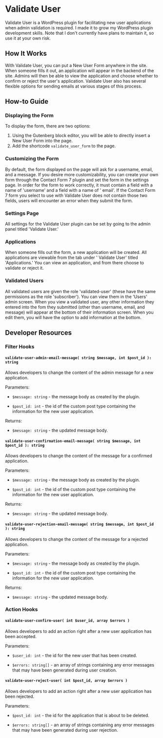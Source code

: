 # Validate User

Validate User is a WordPress plugin for facilitating new user applications when admin validation is required. I made it
to grow my WordPress plugin development skills. Note that I don't currently have plans to maintain it, so use it at your
own risk.

## How It Works

With Validate User, you can put a New User Form anywhere in the site. When someone fills it out, an application will
appear in the backend of the site. Admins will then be able to view the application and choose whether to confirm or
reject the user's application. Validate User also has several flexible options for sending emails at various stages of
this process.

## How-to Guide

### Displaying the Form

To display the form, there are two options:

1. Using the Gutenberg block editor, you will be able to directly insert a New User Form into the page.
2. Add the shortcode `validate_user_form` to the page.

### Customizing the Form

By default, the form displayed on the page will ask for a username, email, and a message. If you desire more
customizability, you can create your own form through the Contact Form 7 plugin and set the form in the settings page.
In order for the form to work correctly, it must contain a field with a name of 'username' and a field with a name of '
email'. If the Contact Form 7 form you select to use with Validate User does not contain those two fields, users will
encounter an error when they submit the form.

### Settings Page

All settings for the Validate User plugin can be set by going to the admin panel titled 'Validate User.'

### Applications

When someone fills out the form, a new application will be created. All applications are viewable from the tab under '
Validate User' titled 'Applications.' You can view an application, and from there choose to validate or reject it.

### Validated Users

All validated users are given the role 'validated-user' (these have the same permissions as the role 'subscriber'). You
can view them in the 'Users' admin screen. When you view a validated user, any other information they entered into the
fom they submitted (other than username, email, and message) will appear at the bottom of their information screen. When
you edit them, you will have the option to add information at the bottom.

## Developer Resources

### Filter Hooks

#### `validate-user-admin-email-message( string $message, int $post_id ): string`

Allows developers to change the content of the admin message for a new application.

Parameters:

- `$message: string` - the message body as created by the plugin.

- `$post_id: int` - the id of the custom post type containing the information for the new user application.

Returns:

- `$message: string` - the updated message body.

#### `validate-user-confirmation-email-message( string $message, int $post_id ): string`

Allows developers to change the content of the message for a confirmed application.

Parameters:

- `$message: string` - the message body as created by the plugin.

- `$post_id: int` - the id of the custom post type containing the information for the new user application.

Returns:

- `$message: string` - the updated message body.

#### `validate-user-rejection-email-message( string $message, int $post_id ): string`

Allows developers to change the content of the message for a rejected application.

Parameters:

- `$message: string` - the message body as created by the plugin.

- `$post_id: int` - the id of the custom post type containing the information for the new user application.

Returns:

- `$message: string` - the updated message body.

### Action Hooks
#### `validate-user-confirm-user( int $user_id, array $errors )`
Allows developers to add an action right after a new user application has been accepted.

Parameters:

- `$user_id: int` - the id for the new user that has been created.

- `$errors: string[]` - an array of strings containing any error messages that may have been generated during user creation.

#### `validate-user-reject-user( int $post_id, array $errors )`
Allows developers to add an action right after a new user application has been rejected.

Parameters:

- `$post_id: int` - the id for the application that is about to be deleted.

- `$errors: string[]` - an array of strings containing any error messages that may have been generated during user rejection.

